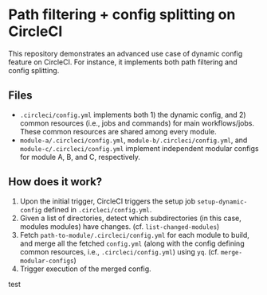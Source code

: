 # Path filtering + config splitting on CircleCI

This repository demonstrates an advanced use case of dynamic config feature on CircleCI. For instance, it implements both path filtering and config splitting.

## Files

* `.circleci/config.yml` implements both 1) the dynamic config, and 2) common resources (i.e., jobs and commands) for main workflows/jobs. These common resources are shared among every module.
* `module-a/.circleci/config.yml`, `module-b/.circleci/config.yml`, and `module-c/.circleci/config.yml` implement independent modular configs for module A, B, and C, respectively.

## How does it work?

1.  Upon the initial trigger, CircleCI triggers the setup job `setup-dynamic-config` defined in `.circleci/config.yml`.
2.  Given a list of directories, detect which subdirectories (in this case, modules modules) have changes. (cf. `list-changed-modules`)
3.  Fetch `path-to-module/.circleci/config.yml` for each module to build, and merge all the fetched `config.yml` (along with the config defining common resources, i.e., `.circleci/config.yml`) using `yq`. (cf. `merge-modular-configs`)
4.  Trigger execution of the merged config.
 
test